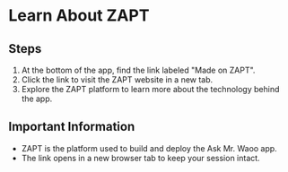 # Learn About ZAPT

## Steps

1. At the bottom of the app, find the link labeled "Made on ZAPT".
2. Click the link to visit the ZAPT website in a new tab.
3. Explore the ZAPT platform to learn more about the technology behind the app.

## Important Information

- ZAPT is the platform used to build and deploy the Ask Mr. Waoo app.
- The link opens in a new browser tab to keep your session intact.
